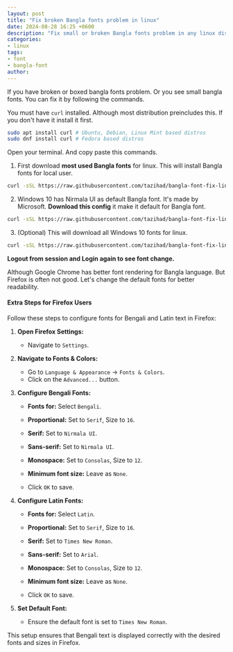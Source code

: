 ```yaml
---
layout: post
title: "Fix broken Bangla fonts problem in linux"
date: 2024-08-28 16:25 +0600
description: "Fix small or broken Bangla fonts problem in any linux distro"
categories:
- linux
tags:
- font
- bangla-font
author:
---
```


If you have broken or boxed bangla fonts problem. Or you see small bangla fonts. You can fix it by following the commands.

You must have `curl` installed. Although most distribution preincludes this. If you don't have it install it first.
```bash
sudo apt install curl # Ubuntu, Debian, Linux Mint based distros
sudo dnf install curl # Fedora based distros
```

Open your terminal. And copy paste this commands.
1. First download **most used Bangla fonts** for linux. This will install Bangla fonts for local user.
```bash
curl -sSL https://raw.githubusercontent.com/tazihad/bangla-font-fix-linux/main/fonts-bangla-download.sh | sh
```
2. Windows 10 has Nirmala UI as default Bangla font. It's made by Microsoft. **Download this config** it make it default for Bangla font. 
```bash
curl -sSL https://raw.githubusercontent.com/tazihad/bangla-font-fix-linux/main/bangla-nirmalaui-default.sh | sh
```
3. (Optional) This will download all Windows 10 fonts for linux.
```bash
curl -sSL https://raw.githubusercontent.com/tazihad/bangla-font-fix-linux/main/msfonts-download.sh | sh
```
 
**Logout from session and Login again to see font change.**


Although Google Chrome has better font rendering for Bangla language. But Firefox is often not good. Let's change the default fonts for better readability.

#### Extra Steps for Firefox Users

Follow these steps to configure fonts for Bengali and Latin text in Firefox:

1. **Open Firefox Settings:**
   - Navigate to `Settings`.

2. **Navigate to Fonts & Colors:**
   - Go to `Language & Appearance` -> `Fonts & Colors`.
   - Click on the `Advanced...` button.

3. **Configure Bengali Fonts:**
   - **Fonts for:** Select `Bengali`.
   - **Proportional:** Set to `Serif`, Size to `16`.
   - **Serif:** Set to `Nirmala UI`.
   - **Sans-serif:** Set to `Nirmala UI`.
   - **Monospace:** Set to `Consolas`, Size to `12`.
   - **Minimum font size:** Leave as `None`.

   - Click `OK` to save.

4. **Configure Latin Fonts:**
   - **Fonts for:** Select `Latin`.
   - **Proportional:** Set to `Serif`, Size to `16`.
   - **Serif:** Set to `Times New Roman`.
   - **Sans-serif:** Set to `Arial`.
   - **Monospace:** Set to `Consolas`, Size to `12`.
   - **Minimum font size:** Leave as `None`.

   - Click `OK` to save.

5. **Set Default Font:**
   - Ensure the default font is set to `Times New Roman`.

This setup ensures that Bengali text is displayed correctly with the desired fonts and sizes in Firefox.
